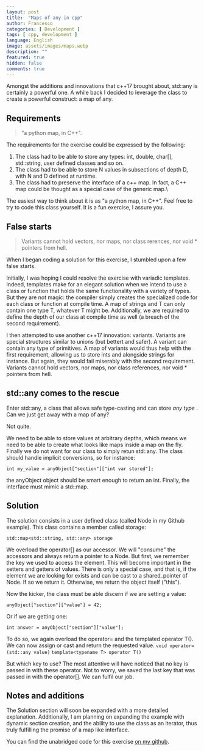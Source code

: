 ```yaml
---
layout: post
title:  "Maps of any in cpp"
author: Francesco
categories: [ Development ]
tags: [ cpp, development ]
language: English
image: assets/images/maps.webp
description: ""
featured: true
hidden: false
comments: true
---
```


Amongst the additions and innovations that c++17 brought about, std::any is certainly a powerful one.
A while back I decided to leverage the class to create a powerful construct: a map of any.


## Requirements

> "a python map, in C++".


The requirements for the exercise could be expressed by the following:

1. The class had to be able to store any types: int, double, char[], std::string, user defined classes and so on.
2. The class had to be able to store N values in subsections of depth D, with N and D defined at runtime.
3. The class had to preserve the interface of a c++ map. In fact, a C++ map could be thought as a special case of the generic map.\
   
The easiest way to think about it is as "a python map, in C++".
Feel free to try to code this class yourself. It is a fun exercise, I assure you.

## False starts

> Variants cannot hold vectors, nor maps, nor class rerences, nor void * pointers from hell.

When I began coding a solution for this exercise, I stumbled upon a few false starts.

Initially, I was hoping I could resolve the exercise with variadic templates. Indeed, templates make for an elegant solution when we intend to use a class or function that holds the same functionality with a variety of types. But they are not magic: the compiler simply creates the specialized code for each class or function at compile time. A map of strings and T can only contain one type T, whatever T might be.
Additionally, we are required to define the depth of our class at compile time as well (a breach of the second requirement).

I then attempted to use another c++17 innovation: variants. Variants are special structures similar to unions (but bettert and safer). A variant can contain any type of primitives. A map of variants would thus help with the first requirement, allowing us to store ints and alongside strings for instance. But again, they would fail miserably with the second requirement. Variants cannot hold vectors, nor maps, nor class references, nor void * pointers from hell.


## std::any comes to the rescue

Enter std::any, a class that allows safe type-casting and can store <i> any type </i>.
Can we just get away with a map of any?

Not quite.

We need to be able to store values at arbitrary depths, which means we need to be able to create what looks like maps inside a map on the fly.
Finally we do not want for our class to simply retun std::any. The class should handle implicit conversions, so for instance:

`int my_value = anyObject["section"]["int var stored"]; `

the anyObject object should be smart enough to return an int. Finally, the interface must mimic a std::map.

## Solution

The solution consists in a user defined class (called Node in my Github example). This class contains a member called storage:

`std::map<std::string, std::any> storage` 

We overload the operator[] as our accessor. We will "consume" the accessors and always return a pointer to a Node. But first, we remember the key we used to access the element. This will become important in the setters and getters of values.
 There is only a special case, and that is, if the element we are looking for exists and can be cast to a shared_pointer of Node. If so we return it. Otherwise, we return the object itself ("this").

Now the kicker, the class must be able discern if we are setting a value:

`anyObject["section"]["value"] = 42;`

Or if we are getting one:

`int answer = anyObject["section"]["value"];`

To do so, we again overload the operator= and the templated operator T(). We can now assign or cast and return the requested value.
`void operator=(std::any value)`
`template<typename T> operator T()`

But which key to use? The most attentive will have noticed that no key is passed in with these operator.
Not to worry, we saved the last key that was passed in with the operator[]. We can fulfil our job.

## Notes and additions

The Solution section will soon be expanded with a more detailed explanation.
Additionally, I am planning on expanding the example with dynamic section creation, and the ability to use the class
as an iterator, thus truly fulfilling the promise of a map like interface.


You can find the unabridged code for this exercise [on my github](https://github.com/FMA350/code_examples/blob/master/map_of_any/map_of_any.cpp).